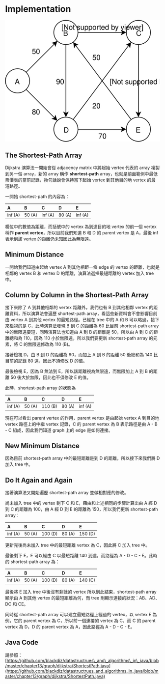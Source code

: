 # Implementation

![&#x6B64;&#x70BA;&#x5206;&#x6790;&#x6700;&#x77ED;&#x8DEF;&#x5F91;&#x7684; graph &#x7BC4;&#x4F8B;](../../.gitbook/assets/shortest_path_example.svg)

## The Shortest-Path Array

Dijkstra 演算法一開始會從 adjacency matrix 中將起始 vertex 代表的 array 複製到另一個 array，新的 array 稱作 **shortest-path** array，也就是前面範例中最低票價表的當前記錄，換句話說會保持當下起始 vertex 到其他目的地 vertex 的最短路徑。

一開始 shortest-path 的內容為：

| A | B | C | D | E |
| :--- | :--- | :--- | :--- | :--- |
| inf \(A\) | 50 \(A\) | inf \(A\) | 80 \(A\) | inf \(A\) |

欄位中的數值為距離，而括號中的 vertex 為到達目的地 vertex 的前一個 vertex 稱作 **parent vertex**，所以目前我們知道 B 和 D 的 parent vertex 是 A，最後 inf 表示到該 vertex 的距離仍未知因此為無限遠。

## Minimum Distance

一開始我們知道由起始 vertex A 到其他相距一條 edge 的 vertex 的距離，也就是相鄰的 vertex B 和 vertex D 的距離，演算法選擇最短距離的 vertex 加入 tree 中。

## Column by Column in the Shortest-Path Array

接下來除了 A 到其他相鄰的 vertex 距離外，我們也有 B 到其他相鄰 vertex 的距離資料，所以演算法會遍歷 shortest-path array，看這些新資料會不會影響目前由 vertex A 到其他 vertex 的最短路徑。已經在 tree 中的 A 和 B 可以略過，接下來檢視的是 C，此時演算法發現 B 到 C 的距離為 60 比目前 shortest-path array 中的無限遠要短，同時演算法也知道由 A 到 B 的距離是 50，所以由 A 到 C 的距離總和為 110，因為 110 小於無限遠，所以我們要更新 shortest-path array 的元素，將 C 的無限遠修改為 110 \(B\)。

接著檢視 D，由 B 到 D 的距離為 90，而加上 A 到 B 的距離 50 後總和為 140 比目前的記錄 80 遠，因此不須修改 D 的值。

最後檢視 E，因為 B 無法到 E，所以該距離視為無限遠，而無限加上 A 到 B 的距離 50 後大於無限，因此也不須修改 E 的值。

此時，shortest-path array 的狀態為

| A | B | C | D | E |
| :--- | :--- | :--- | :--- | :--- |
| inf \(A\) | 50 \(A\) | 110 \(B\) | 80 \(A\) | inf \(A\) |

現在可以看出 parent vertex 的作用，parent vertex 是由起始 vertex A 到目的地 vertex 路徑上的中繼 vertex 記錄，C 的 parent vertex 為 B 表示路徑是由 A - B - C 組成，因此我們知道 graph 上的 edge 是如何連接。

## New Minimum Distance

因為目前 shortest-path array 中的最短距離是到 D 的距離，所以接下來我們將 D 加入 tree 中。

## Do It Again and Again

接著演算法又開始遍歷 shortest-path array 並做相對應的修改。

尚未加入 tree 中的 vertex 剩下 C 和 E，藉由和上述相同的步驟計算出由 A 經 D 到 C 的距離為 100，由 A 經 D 到 E 的距離為 150，所以我們更新 shortest-path array：

| A | B | C | D | E |
| :--- | :--- | :--- | :--- | :--- |
| inf \(A\) | 50 \(A\) | 100 \(D\) | 80 \(A\) | 150 \(D\) |

更新完後尚未加入 tree 中的最短距離 vertex 為 C，因此將 C 加入 tree 中。

最後剩下 E，E 可以經由 C 以最短距離 140 到達，而路徑為 A - D - C - E。此時的 shortest-path array 為：

| A | B | C | D | E |
| :--- | :--- | :--- | :--- | :--- |
| inf \(A\) | 50 \(A\) | 100 \(D\) | 80 \(A\) | 140 \(C\) |

最後將 E 加入 tree 中後沒有剩餘的 vertex 所以到此結束，shortest-path array 顯示由 A 到其他 vertex 的最短距離為何，而 tree 則顯示連接的狀況：AB、AD、DC 和 CE。

同時從 shortest-path array 可以建立最短路徑上經過的 vertex，以 vertex E 為例，它的 parent vertex 為 C，所以前一個連接的 vertex 為 C，而 C 的 parent vertex 為 D，D 的 parent vertex 為 A，因此路徑為 A - D - C - E。

## Java Code

請參照：[https://github.com/blackdiz/datastructrues\_and\_algorithms\_in\_java/blob/master/chapter13/graph/dijkstra/ShortestPath.java](https://github.com/blackdiz/datastructrues_and_algorithms_in_java/blob/master/chapter13/graph/dijkstra/ShortestPath.java)

